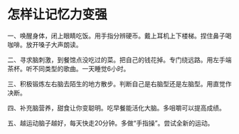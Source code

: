 # 怎样让记忆力变强

一、唤醒身体，闭上眼睛吃饭。用手指分辨硬币。戴上耳机上下楼梯。捏住鼻子喝咖啡。放开嗓子大声朗读。

二、寻求脑刺激，到餐馆点没吃过的菜。把自己的钱花掉。专门绕远路。用左手端茶杯。听不同类型的歌曲。一天睡觉6小时。

三、积极锻炼左右脑去陌生的地方散步。判断自己是右脑型还是左脑型。用直觉作决断。

四、补充脑营养，甜食让你变聪明。吃早餐能活化大脑。多咀嚼可以提高成绩。

五、越运动脑子越好，每天快走20分钟。多做“手指操”。尝试全新的运动。

